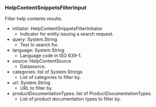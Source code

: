 ### HelpContentSnippetsFilterInput
Filter help contents results.

- initiator: HelpContentSnippetsFilterInitiator
  - Indicator for entity issuing a search request.
- query: System.String
  - Text to search for.
- language: System.String
  - Language code in ISO 639-1.
- source: HelpContentSource
  - Datasource.
- categories: list of System.Strings
  - List of categories to filter by.
- url: System.String
  - URL to filter by.
- productDocumentationTypes: list of ProductDocumentationTypes
  - List of product documentation types to filter by.
